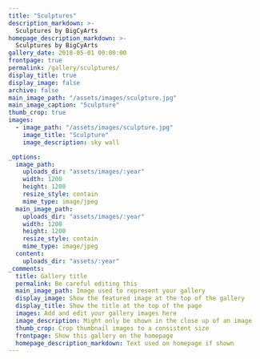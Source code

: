 ```yaml
---
title: "Sculptures"
description_markdown: >-
  Sculptures by BigCyArts
homepage_description_markdown: >-
  Sculptures by BigCyArts
gallery_date: 2018-05-01 00:00:00
frontpage: true
permalink: /gallery/sculptures/
display_title: true
display_image: false
archive: false
main_image_path: "/assets/images/sculpture.jpg"
main_image_caption: "Sculpture"
thumb_crop: true
images:
  - image_path: "/assets/images/sculpture.jpg"
    image_title: "Sculpture"
    image_description: sky wall

_options:
  image_path:
    uploads_dir: "assets/images/:year"
    width: 1200
    height: 1200
    resize_style: contain
    mime_type: image/jpeg
  main_image_path:
    uploads_dir: "assets/images/:year"
    width: 1200
    height: 1200
    resize_style: contain
    mime_type: image/jpeg
  content:
    uploads_dir: "assets/:year"
_comments:
  title: Gallery title
  permalink: Be careful editing this
  main_image_path: Image used to represent your gallery
  display_image: Show the featured image at the top of the gallery
  display_title: Show the title at the top of the page
  images: Add and edit your gallery images here
  image_description: Might only be shown in the close up of an image
  thumb_crop: Crop thumbnail images to a consistent size
  frontpage: Show this gallery on the homepage
  homepage_description_markdown: Text used on homepage if shown
---
```


